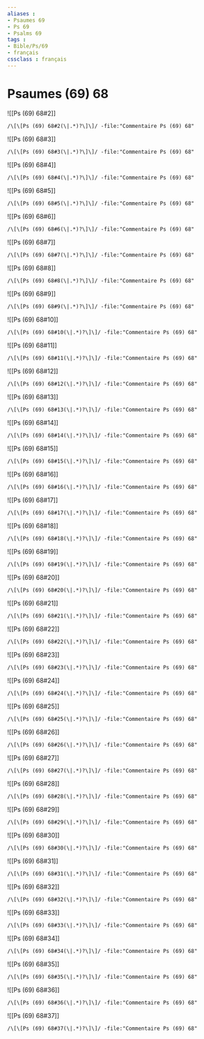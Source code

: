 ```yaml
---
aliases : 
- Psaumes 69
- Ps 69
- Psalms 69
tags : 
- Bible/Ps/69
- français
cssclass : français
---
```


# Psaumes (69) 68

![[Ps (69) 68#2]]

```query
/\[\[Ps (69) 68#2(\|.*)?\]\]/ -file:"Commentaire Ps (69) 68"
```

![[Ps (69) 68#3]]

```query
/\[\[Ps (69) 68#3(\|.*)?\]\]/ -file:"Commentaire Ps (69) 68"
```

![[Ps (69) 68#4]]

```query
/\[\[Ps (69) 68#4(\|.*)?\]\]/ -file:"Commentaire Ps (69) 68"
```

![[Ps (69) 68#5]]

```query
/\[\[Ps (69) 68#5(\|.*)?\]\]/ -file:"Commentaire Ps (69) 68"
```

![[Ps (69) 68#6]]

```query
/\[\[Ps (69) 68#6(\|.*)?\]\]/ -file:"Commentaire Ps (69) 68"
```

![[Ps (69) 68#7]]

```query
/\[\[Ps (69) 68#7(\|.*)?\]\]/ -file:"Commentaire Ps (69) 68"
```

![[Ps (69) 68#8]]

```query
/\[\[Ps (69) 68#8(\|.*)?\]\]/ -file:"Commentaire Ps (69) 68"
```

![[Ps (69) 68#9]]

```query
/\[\[Ps (69) 68#9(\|.*)?\]\]/ -file:"Commentaire Ps (69) 68"
```

![[Ps (69) 68#10]]

```query
/\[\[Ps (69) 68#10(\|.*)?\]\]/ -file:"Commentaire Ps (69) 68"
```

![[Ps (69) 68#11]]

```query
/\[\[Ps (69) 68#11(\|.*)?\]\]/ -file:"Commentaire Ps (69) 68"
```

![[Ps (69) 68#12]]

```query
/\[\[Ps (69) 68#12(\|.*)?\]\]/ -file:"Commentaire Ps (69) 68"
```

![[Ps (69) 68#13]]

```query
/\[\[Ps (69) 68#13(\|.*)?\]\]/ -file:"Commentaire Ps (69) 68"
```

![[Ps (69) 68#14]]

```query
/\[\[Ps (69) 68#14(\|.*)?\]\]/ -file:"Commentaire Ps (69) 68"
```

![[Ps (69) 68#15]]

```query
/\[\[Ps (69) 68#15(\|.*)?\]\]/ -file:"Commentaire Ps (69) 68"
```

![[Ps (69) 68#16]]

```query
/\[\[Ps (69) 68#16(\|.*)?\]\]/ -file:"Commentaire Ps (69) 68"
```

![[Ps (69) 68#17]]

```query
/\[\[Ps (69) 68#17(\|.*)?\]\]/ -file:"Commentaire Ps (69) 68"
```

![[Ps (69) 68#18]]

```query
/\[\[Ps (69) 68#18(\|.*)?\]\]/ -file:"Commentaire Ps (69) 68"
```

![[Ps (69) 68#19]]

```query
/\[\[Ps (69) 68#19(\|.*)?\]\]/ -file:"Commentaire Ps (69) 68"
```

![[Ps (69) 68#20]]

```query
/\[\[Ps (69) 68#20(\|.*)?\]\]/ -file:"Commentaire Ps (69) 68"
```

![[Ps (69) 68#21]]

```query
/\[\[Ps (69) 68#21(\|.*)?\]\]/ -file:"Commentaire Ps (69) 68"
```

![[Ps (69) 68#22]]

```query
/\[\[Ps (69) 68#22(\|.*)?\]\]/ -file:"Commentaire Ps (69) 68"
```

![[Ps (69) 68#23]]

```query
/\[\[Ps (69) 68#23(\|.*)?\]\]/ -file:"Commentaire Ps (69) 68"
```

![[Ps (69) 68#24]]

```query
/\[\[Ps (69) 68#24(\|.*)?\]\]/ -file:"Commentaire Ps (69) 68"
```

![[Ps (69) 68#25]]

```query
/\[\[Ps (69) 68#25(\|.*)?\]\]/ -file:"Commentaire Ps (69) 68"
```

![[Ps (69) 68#26]]

```query
/\[\[Ps (69) 68#26(\|.*)?\]\]/ -file:"Commentaire Ps (69) 68"
```

![[Ps (69) 68#27]]

```query
/\[\[Ps (69) 68#27(\|.*)?\]\]/ -file:"Commentaire Ps (69) 68"
```

![[Ps (69) 68#28]]

```query
/\[\[Ps (69) 68#28(\|.*)?\]\]/ -file:"Commentaire Ps (69) 68"
```

![[Ps (69) 68#29]]

```query
/\[\[Ps (69) 68#29(\|.*)?\]\]/ -file:"Commentaire Ps (69) 68"
```

![[Ps (69) 68#30]]

```query
/\[\[Ps (69) 68#30(\|.*)?\]\]/ -file:"Commentaire Ps (69) 68"
```

![[Ps (69) 68#31]]

```query
/\[\[Ps (69) 68#31(\|.*)?\]\]/ -file:"Commentaire Ps (69) 68"
```

![[Ps (69) 68#32]]

```query
/\[\[Ps (69) 68#32(\|.*)?\]\]/ -file:"Commentaire Ps (69) 68"
```

![[Ps (69) 68#33]]

```query
/\[\[Ps (69) 68#33(\|.*)?\]\]/ -file:"Commentaire Ps (69) 68"
```

![[Ps (69) 68#34]]

```query
/\[\[Ps (69) 68#34(\|.*)?\]\]/ -file:"Commentaire Ps (69) 68"
```

![[Ps (69) 68#35]]

```query
/\[\[Ps (69) 68#35(\|.*)?\]\]/ -file:"Commentaire Ps (69) 68"
```

![[Ps (69) 68#36]]

```query
/\[\[Ps (69) 68#36(\|.*)?\]\]/ -file:"Commentaire Ps (69) 68"
```

![[Ps (69) 68#37]]

```query
/\[\[Ps (69) 68#37(\|.*)?\]\]/ -file:"Commentaire Ps (69) 68"
```

